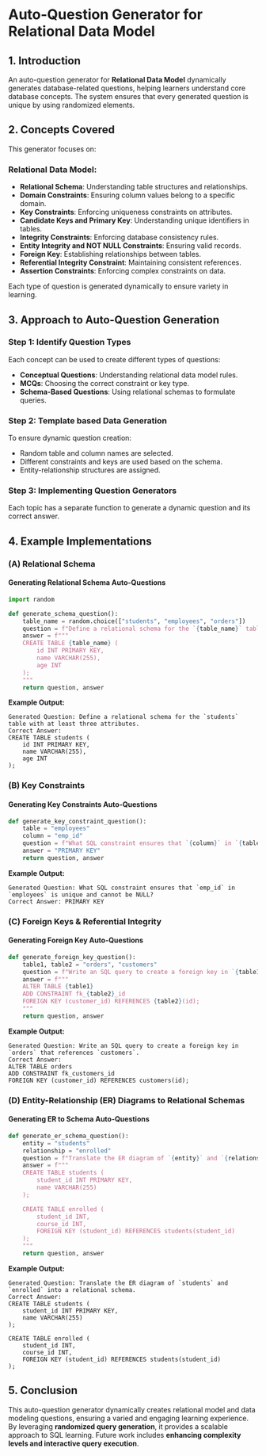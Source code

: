 # Auto-Question Generator for Relational Data Model

## **1. Introduction**
An auto-question generator for **Relational Data Model** dynamically generates database-related questions, helping learners understand core database concepts. The system ensures that every generated question is unique by using randomized elements.

## **2. Concepts Covered**
This generator focuses on:

### **Relational Data Model:**
- **Relational Schema**: Understanding table structures and relationships.
- **Domain Constraints**: Ensuring column values belong to a specific domain.
- **Key Constraints**: Enforcing uniqueness constraints on attributes.
- **Candidate Keys and Primary Key**: Understanding unique identifiers in tables.
- **Integrity Constraints**: Enforcing database consistency rules.
- **Entity Integrity and NOT NULL Constraints**: Ensuring valid records.
- **Foreign Key**: Establishing relationships between tables.
- **Referential Integrity Constraint**: Maintaining consistent references.
- **Assertion Constraints**: Enforcing complex constraints on data.


Each type of question is generated dynamically to ensure variety in learning.

## **3. Approach to Auto-Question Generation**

### **Step 1: Identify Question Types**
Each concept can be used to create different types of questions:
- **Conceptual Questions**: Understanding relational data model rules.
- **MCQs**: Choosing the correct constraint or key type.
- **Schema-Based Questions**: Using relational schemas to formulate queries.

### **Step 2: Template based Data Generation**
To ensure dynamic question creation:
- Random table and column names are selected.
- Different constraints and keys are used based on the schema.
- Entity-relationship structures are assigned.

### **Step 3: Implementing Question Generators**
Each topic has a separate function to generate a dynamic question and its correct answer.

## **4. Example Implementations**

### **(A) Relational Schema**
#### **Generating Relational Schema Auto-Questions**
```python
import random

def generate_schema_question():
    table_name = random.choice(["students", "employees", "orders"])
    question = f"Define a relational schema for the `{table_name}` table with at least three attributes."
    answer = f"""
    CREATE TABLE {table_name} (
        id INT PRIMARY KEY,
        name VARCHAR(255),
        age INT
    );
    """
    return question, answer
```

**Example Output:**
```
Generated Question: Define a relational schema for the `students` table with at least three attributes.
Correct Answer:
CREATE TABLE students (
    id INT PRIMARY KEY,
    name VARCHAR(255),
    age INT
);
```

### **(B) Key Constraints**
#### **Generating Key Constraints Auto-Questions**
```python
def generate_key_constraint_question():
    table = "employees"
    column = "emp_id"
    question = f"What SQL constraint ensures that `{column}` in `{table}` is unique and cannot be NULL?"
    answer = "PRIMARY KEY"
    return question, answer
```

**Example Output:**
```
Generated Question: What SQL constraint ensures that `emp_id` in `employees` is unique and cannot be NULL?
Correct Answer: PRIMARY KEY
```

### **(C) Foreign Keys & Referential Integrity**
#### **Generating Foreign Key Auto-Questions**
```python
def generate_foreign_key_question():
    table1, table2 = "orders", "customers"
    question = f"Write an SQL query to create a foreign key in `{table1}` that references `{table2}`."
    answer = f"""
    ALTER TABLE {table1} 
    ADD CONSTRAINT fk_{table2}_id 
    FOREIGN KEY (customer_id) REFERENCES {table2}(id);
    """
    return question, answer
```

**Example Output:**
```
Generated Question: Write an SQL query to create a foreign key in `orders` that references `customers`.
Correct Answer:
ALTER TABLE orders 
ADD CONSTRAINT fk_customers_id 
FOREIGN KEY (customer_id) REFERENCES customers(id);
```

### **(D) Entity-Relationship (ER) Diagrams to Relational Schemas**
#### **Generating ER to Schema Auto-Questions**
```python
def generate_er_schema_question():
    entity = "students"
    relationship = "enrolled"
    question = f"Translate the ER diagram of `{entity}` and `{relationship}` into a relational schema."
    answer = f"""
    CREATE TABLE students (
        student_id INT PRIMARY KEY,
        name VARCHAR(255)
    );

    CREATE TABLE enrolled (
        student_id INT,
        course_id INT,
        FOREIGN KEY (student_id) REFERENCES students(student_id)
    );
    """
    return question, answer
```

**Example Output:**
```
Generated Question: Translate the ER diagram of `students` and `enrolled` into a relational schema.
Correct Answer:
CREATE TABLE students (
    student_id INT PRIMARY KEY,
    name VARCHAR(255)
);

CREATE TABLE enrolled (
    student_id INT,
    course_id INT,
    FOREIGN KEY (student_id) REFERENCES students(student_id)
);
```

## **5. Conclusion**
This auto-question generator dynamically creates relational model and data modeling questions, ensuring a varied and engaging learning experience. By leveraging **randomized query generation**, it provides a scalable approach to SQL learning. Future work includes **enhancing complexity levels and interactive query execution**.
